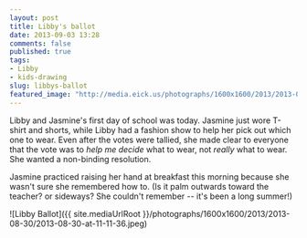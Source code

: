 ```yaml
---
layout: post
title: Libby's ballot
date: 2013-09-03 13:28
comments: false
published: true
tags:
- Libby
- kids-drawing
slug: libbys-ballot
featured_image: "http://media.eick.us/photographs/1600x1600/2013/2013-08-30/2013-08-30-at-11-11-36.jpeg"
---
```

Libby and Jasmine's first day of school was today.  Jasmine just wore T-shirt and shorts, while Libby had a fashion show to help her pick out which one to wear.  Even after the votes were tallied, she made clear to everyone that the vote was to *help me decide* what to wear, not *really* what to wear. She wanted a non-binding resolution.  

Jasmine practiced raising her hand at breakfast this morning because she wasn't sure she remembered how to.  (Is it palm outwards toward the teacher?  or sideways?  She couldn't remember -- it's been a long summer!)

![Libby Ballot]({{ site.mediaUrlRoot }}/photographs/1600x1600/2013/2013-08-30/2013-08-30-at-11-11-36.jpeg)

